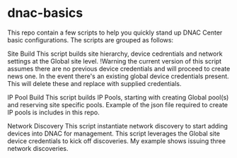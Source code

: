 # dnac-basics
This repo contain a few scripts to help you quickly stand up DNAC Center basic configurations.
The scripts are grouped as follows:

Site Build
This script builds site hierarchy, device cedrentials and network settings at the Global site level.
!Warning the current version of this script assumes there are no previous device credentials and will proceed to create news one. In the event there's an existing global device credentials present. This will delete these and replace with supplied credentials.

IP Pool Build
This script builds IP Pools, starting with creating Global pool(s) and reserving site specific pools. Example of the json file required to create IP pools is includes in this repo.

Network Discovery
This script instantiate network discovery to start adding devices into DNAC for management. This script leverages the Global site device credentials to kick off discoveries. My example shows issuing three network discoveries.


